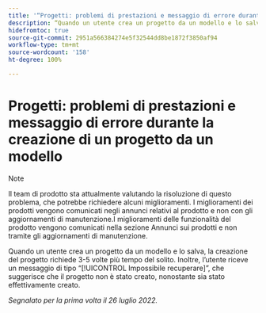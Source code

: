 ```yaml
---
title: '“Progetti: problemi di prestazioni e messaggio di errore durante la creazione di un progetto da un modello”'
description: “Quando un utente crea un progetto da un modello e lo salva, la creazione del progetto richiede 3-5 volte più tempo del solito. Inoltre, l’utente riceve un messaggio di tipo Impossibile recuperare, che suggerisce che il progetto non è stato creato, nonostante sia stato effettivamente creato.”
hidefromtoc: true
source-git-commit: 2951a566384274e5f32544dd8be1872f3850af94
workflow-type: tm+mt
source-wordcount: '158'
ht-degree: 100%

---
```



# Progetti: problemi di prestazioni e messaggio di errore durante la creazione di un progetto da un modello

>[!NOTE]
>
>Il team di prodotto sta attualmente valutando la risoluzione di questo problema, che potrebbe richiedere alcuni miglioramenti. I miglioramenti dei prodotti vengono comunicati negli annunci relativi al prodotto e non con gli aggiornamenti di manutenzione.I miglioramenti delle funzionalità del prodotto vengono comunicati nella sezione Annunci sui prodotti e non tramite gli aggiornamenti di manutenzione.

Quando un utente crea un progetto da un modello e lo salva, la creazione del progetto richiede 3-5 volte più tempo del solito. Inoltre, l’utente riceve un messaggio di tipo “[!UICONTROL Impossibile recuperare]”, che suggerisce che il progetto non è stato creato, nonostante sia stato effettivamente creato.

_Segnalato per la prima volta il 26 luglio 2022._

